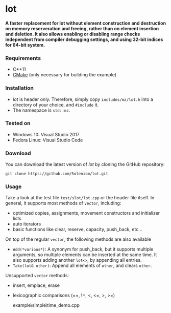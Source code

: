 # lot
**A faster replacement for lot without element construction and destruction on memory reserveration and freeing, rather than on element insertion and deletion. It also allows enabling or disabling range checks independent from compiler debugging settings, and using 32-bit indices for 64-bit system.**

### Requirements

- C++11
- [CMake](https://cmake.org/) (only necessary for building the example)

### Installation

- *lot* is header only. Therefore, simply copy ```includes/mz/lot.h``` into a directory of your choice, and ```#include``` it.
- The namespace is ```std::mz```.

### Tested on

- Windows 10: Visual Studio 2017
- Fedora Linux: Visual Studio Code
 
### Download 

You can download the latest version of *lot* by cloning the GitHub repository:

	git clone https://github.com/Solenism/lot.git
	
### Usage

Take a look at the test file ```test/slot/lot.cpp``` or the header file itself. In general, it supports most methods of ```vector```, including:

- optimized copies, assignments, movement constructors and initializer lists
- auto iterators
- basic functions like clear, reserve, capacity, push_back, etc...

On top of the regular ```vector```, the following methods are also available

- ```Add(*various*)```: A synonym for push_back, but it supports multiple arguments, so multiple elements can be inserted at the same time. It also supports adding another ```lot<>```, by appending all entries.
- ```Take(lot& other)```: Append all elements of ```other```, and clears ```other```.

Unsupported ```vector``` methods:

- insert, emplace, erase
- lexicographic comparisons (==, !=, <, <=, >, >=)

	example\simple\time_demo.cpp
